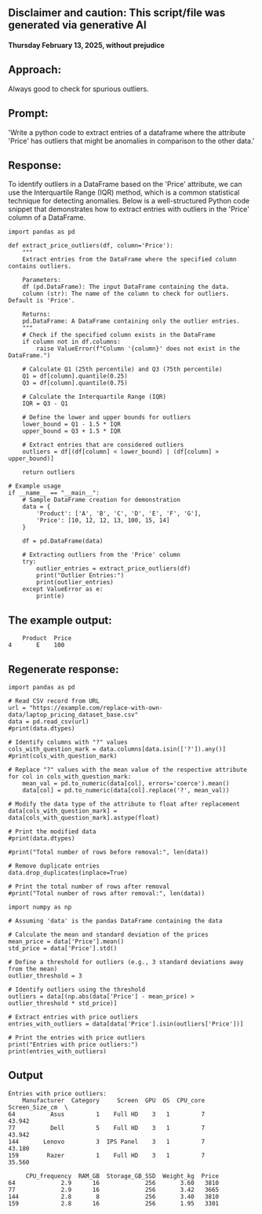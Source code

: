 ## Disclaimer and caution: This script/file was generated via generative AI 
####   Thursday February 13, 2025, without prejudice

## Approach:
Always good to check for spurious outliers.

##   Prompt: 

'Write a python code to extract entries of a dataframe where the attribute 'Price' has outliers that might be anomalies in comparison to the other data.'



##  Response:
To identify outliers in a DataFrame based on the 'Price' attribute, we can use the Interquartile Range (IQR) method, which is a common statistical technique for detecting anomalies. Below is a well-structured Python code snippet that demonstrates how to extract entries with outliers in the 'Price' column of a DataFrame.

```
import pandas as pd

def extract_price_outliers(df, column='Price'):
    """
    Extract entries from the DataFrame where the specified column contains outliers.

    Parameters:
    df (pd.DataFrame): The input DataFrame containing the data.
    column (str): The name of the column to check for outliers. Default is 'Price'.

    Returns:
    pd.DataFrame: A DataFrame containing only the outlier entries.
    """
    # Check if the specified column exists in the DataFrame
    if column not in df.columns:
        raise ValueError(f"Column '{column}' does not exist in the DataFrame.")

    # Calculate Q1 (25th percentile) and Q3 (75th percentile)
    Q1 = df[column].quantile(0.25)
    Q3 = df[column].quantile(0.75)
    
    # Calculate the Interquartile Range (IQR)
    IQR = Q3 - Q1
    
    # Define the lower and upper bounds for outliers
    lower_bound = Q1 - 1.5 * IQR
    upper_bound = Q3 + 1.5 * IQR
    
    # Extract entries that are considered outliers
    outliers = df[(df[column] < lower_bound) | (df[column] > upper_bound)]
    
    return outliers

# Example usage
if __name__ == "__main__":
    # Sample DataFrame creation for demonstration
    data = {
        'Product': ['A', 'B', 'C', 'D', 'E', 'F', 'G'],
        'Price': [10, 12, 12, 13, 100, 15, 14]
    }
    
    df = pd.DataFrame(data)

    # Extracting outliers from the 'Price' column
    try:
        outlier_entries = extract_price_outliers(df)
        print("Outlier Entries:")
        print(outlier_entries)
    except ValueError as e:
        print(e)
```


## The example output:

```Outlier Entries:
    Product  Price
4       E    100
```

##  Regenerate response:

```
import pandas as pd

# Read CSV record from URL
url = "https://example.com/replace-with-own-data/laptop_pricing_dataset_base.csv"
data = pd.read_csv(url)
#print(data.dtypes)

# Identify columns with "?" values
cols_with_question_mark = data.columns[data.isin(['?']).any()]
#print(cols_with_question_mark)

# Replace "?" values with the mean value of the respective attribute
for col in cols_with_question_mark:
    mean_val = pd.to_numeric(data[col], errors='coerce').mean()
    data[col] = pd.to_numeric(data[col].replace('?', mean_val))

# Modify the data type of the attribute to float after replacement
data[cols_with_question_mark] = data[cols_with_question_mark].astype(float)

# Print the modified data
#print(data.dtypes)

#print("Total number of rows before removal:", len(data))

# Remove duplicate entries
data.drop_duplicates(inplace=True)

# Print the total number of rows after removal
#print("Total number of rows after removal:", len(data))

import numpy as np

# Assuming 'data' is the pandas DataFrame containing the data

# Calculate the mean and standard deviation of the prices
mean_price = data['Price'].mean()
std_price = data['Price'].std()

# Define a threshold for outliers (e.g., 3 standard deviations away from the mean)
outlier_threshold = 3

# Identify outliers using the threshold
outliers = data[(np.abs(data['Price'] - mean_price) > outlier_threshold * std_price)]

# Extract entries with price outliers
entries_with_outliers = data[data['Price'].isin(outliers['Price'])]

# Print the entries with price outliers
print("Entries with price outliers:")
print(entries_with_outliers)
```

## Output
```
Entries with price outliers:
    Manufacturer  Category     Screen  GPU  OS  CPU_core  Screen_Size_cm  \
64          Asus         1    Full HD    3   1         7          43.942   
77          Dell         5    Full HD    3   1         7          43.942   
144       Lenovo         3  IPS Panel    3   1         7          43.180   
159        Razer         1    Full HD    3   1         7          35.560   

     CPU_frequency  RAM_GB  Storage_GB_SSD  Weight_kg  Price  
64             2.9      16             256       3.60   3810  
77             2.9      16             256       3.42   3665  
144            2.8       8             256       3.40   3810  
159            2.8      16             256       1.95   3301  
```